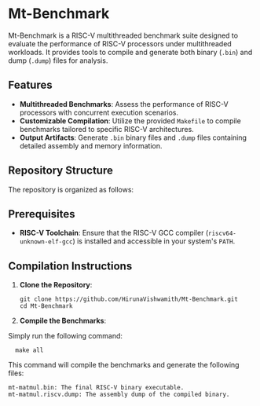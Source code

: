 # Mt-Benchmark

Mt-Benchmark is a RISC-V multithreaded benchmark suite designed to evaluate the performance of RISC-V processors under multithreaded workloads. It provides tools to compile and generate both binary (`.bin`) and dump (`.dump`) files for analysis.

## Features

- **Multithreaded Benchmarks**: Assess the performance of RISC-V processors with concurrent execution scenarios.
- **Customizable Compilation**: Utilize the provided `Makefile` to compile benchmarks tailored to specific RISC-V architectures.
- **Output Artifacts**: Generate `.bin` binary files and `.dump` files containing detailed assembly and memory information.

## Repository Structure

The repository is organized as follows:


## Prerequisites

- **RISC-V Toolchain**: Ensure that the RISC-V GCC compiler (`riscv64-unknown-elf-gcc`) is installed and accessible in your system's `PATH`.

## Compilation Instructions

1. **Clone the Repository**:

   ```
   git clone https://github.com/HirunaVishwamith/Mt-Benchmark.git
   cd Mt-Benchmark
   ```
   
2. **Compile the Benchmarks**:

Simply run the following command:

```
  make all
```

This command will compile the benchmarks and generate the following files:
```
mt-matmul.bin: The final RISC-V binary executable.
mt-matmul.riscv.dump: The assembly dump of the compiled binary.
```
